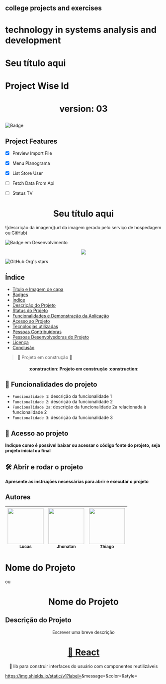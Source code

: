 ## college projects and exercises ##
  # technology in systems analysis and development #

# Seu título aqui





# Project Wise Id

<h1 align="center">
  <p>version: 03</p>
</h1>

![Badge](#Status%20Desenvolvimento)

## Project Features

- [x] Preview Import File
- [x] Menu Planograma
- [x] List Store User
- [ ] Fetch Data From Api
- [ ] Status TV






<h1 align="center"> Seu título aqui </h1>

![descrição da imagem](url da imagem gerado pelo serviço de hospedagem ou GitHub)

![Badge em Desenvolvimento](http://img.shields.io/static/v1?label=STATUS&message=EM%20DESENVOLVIMENTO&color=GREEN&style=for-the-badge)


<p align="center">
<img src="http://img.shields.io/static/v1?label=STATUS&message=EM%20DESENVOLVIMENTO&color=GREEN&style=for-the-badge"/>
</p>

![GitHub Org's stars](https://img.shields.io/github/stars/camilafernanda?style=social)


## Índice 

* [Título e Imagem de capa](#Título-e-Imagem-de-capa)
* [Badges](#badges)
* [Índice](#índice)
* [Descrição do Projeto](#descrição-do-projeto)
* [Status do Projeto](#status-do-Projeto)
* [Funcionalidades e Demonstração da Aplicação](#funcionalidades-e-demonstração-da-aplicação)
* [Acesso ao Projeto](#acesso-ao-projeto)
* [Tecnologias utilizadas](#tecnologias-utilizadas)
* [Pessoas Contribuidoras](#pessoas-contribuidoras)
* [Pessoas Desenvolvedoras do Projeto](#pessoas-desenvolvedoras)
* [Licença](#licença)
* [Conclusão](#conclusão)



> :construction: Projeto em construção :construction:

<h4 align="center"> 
    :construction:  Projeto em construção  :construction:
</h4>


## :hammer: Funcionalidades do projeto

- `Funcionalidade 1`: descrição da funcionalidade 1
- `Funcionalidade 2`: descrição da funcionalidade 2
- `Funcionalidade 2a`: descrição da funcionalidade 2a relacionada à funcionalidade 2
- `Funcionalidade 3`: descrição da funcionalidade 3


## 📁 Acesso ao projeto

**Indique como é possível baixar ou acessar o código fonte do projeto, seja projeto inicial ou final**

## 🛠️ Abrir e rodar o projeto

**Apresente as instruções necessárias para abrir e executar o projeto**


## Autores

| [<img src="" width=115><br><sub>Lucas</sub>](https://github.com/camilafernanda) |  [<img src="" width=115><br><sub>Jhonatan</sub>](https://github.com/guilhermeonrails) |  [<img src="" width=115><br><sub>Thiago</sub>](https://github.com/alexfelipe) |
| :---: | :---: | :---: |




# Nome do Projeto 
ou
<h1 align="center">Nome do Projeto</h1>

## Descrição do Projeto
<p align="center">Escrever uma breve descrição</p>

<h1 align="center">
    <a href="https://pt-br.reactjs.org/">🔗 React</a>
</h1>
<p align="center">🚀 lib para construir interfaces do usuário com componentes reutilizáveis</p>

https://img.shields.io/static/v1?label=<LABEL>&message=<MESSAGE>&color=<COLOR>&style=<STYLE>&logo=<LOGO>

<img src="https://img.shields.io/static/v1?label=Blog&message=Rocketseat&color=7159c1&style=for-the-badge&logo=ghost"/>


![Badge](https://img.shields.io/badge/Blog-Rocketseat-%237159c1?style=for-the-badge&logo=ghost)


Tabela de conteúdos
=================
<!--ts-->
   * [Sobre](#Sobre)
   * [Tabela de Conteudo](#tabela-de-conteudo)
   * [Instalação](#instalacao)
   * [Como usar](#como-usar)
      * [Pre Requisitos](#pre-requisitos)
      * [Local files](#local-files)
      * [Remote files](#remote-files)
      * [Multiple files](#multiple-files)
      * [Combo](#combo)
   * [Tests](#testes)
   * [Tecnologias](#tecnologias)
<!--te-->

<p align="center">
 <a href="#objetivo">Objetivo</a> •
 <a href="#roadmap">Roadmap</a> • 
 <a href="#tecnologias">Tecnologias</a> • 
 <a href="#contribuicao">Contribuição</a> • 
 <a href="#licenc-a">Licença</a> • 
 <a href="#autor">Autor</a>
</p>

<h4 align="center"> 
	🚧  React Select 🚀 Em construção...  🚧
</h4>

### Features

- [x] Cadastro de usuário
- [x] Cadastro de cliente
- [ ] Cadastro de produtos


<h1 align="center">
  <img alt="NextLevelWeek" title="#NextLevelWeek" src="./assets/banner.png" />
</h1>

![Thiago Marinho](https://pbs.twimg.com/profile_banners/41742474/1490016588/1500x500)

* SignUp Mobile

![SignUp Mobile](screenshots/signup-mobile.png)

### Pré-requisitos

Antes de começar, você vai precisar ter instalado em sua máquina as seguintes ferramentas:
[Git](https://git-scm.com), [Node.js](https://nodejs.org/en/). 
Além disto é bom ter um editor para trabalhar com o código como [VSCode](https://code.visualstudio.com/)

### 🎲 Rodando o Back End (servidor)

```bash
# Clone este repositório
$ git clone <https://github.com/tgmarinho/nlw1>

# Acesse a pasta do projeto no terminal/cmd
$ cd nlw1

# Vá para a pasta server
$ cd server

# Instale as dependências
$ npm install

# Execute a aplicação em modo de desenvolvimento
$ npm run dev:server

# O servidor inciará na porta:3333 - acesse <http://localhost:3333>
```

# Clone este repositório
$ git clone <https://github.com/tgmarinho/nlw1>

# Acesse a pasta do projeto no terminal/cmd
$ cd nlw1

# Vá para a pasta server
$ cd server

# Instale as dependências
$ npm install

# Execute a aplicação em modo de desenvolvimento
$ npm run dev:server

# O servidor inciará na porta:3333 - acesse <http://localhost:3333> 

### 🛠 Tecnologias

As seguintes ferramentas foram usadas na construção do projeto:

- [Expo](https://expo.io/)
- [Node.js](https://nodejs.org/en/)
- [React](https://pt-br.reactjs.org/)
- [React Native](https://reactnative.dev/)
- [TypeScript](https://www.typescriptlang.org/)